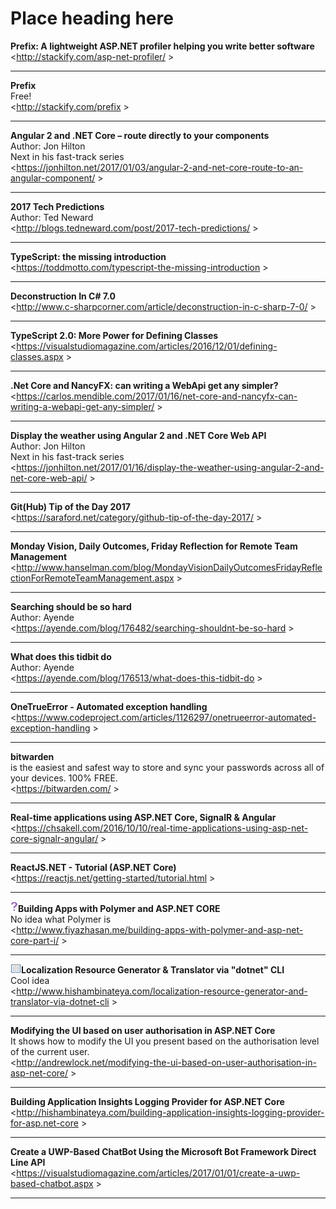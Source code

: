 # Place heading here
__Prefix: A lightweight ASP.NET profiler helping you write better software__  
<<http://stackify.com/asp-net-profiler/> >  
***
__Prefix__  
Free!  
<<http://stackify.com/prefix> >  
***
__Angular 2 and .NET Core – route directly to your components__  
Author: Jon Hilton  
Next in his fast-track series  
<<https://jonhilton.net/2017/01/03/angular-2-and-net-core-route-to-an-angular-component/> >  
***
__2017 Tech Predictions__  
Author: Ted Neward  
<<http://blogs.tedneward.com/post/2017-tech-predictions/> >  
***
__TypeScript: the missing introduction__  
<<https://toddmotto.com/typescript-the-missing-introduction> >  
***
__Deconstruction In C# 7.0__  
<<http://www.c-sharpcorner.com/article/deconstruction-in-c-sharp-7-0/> >  
***
__TypeScript 2.0: More Power for Defining Classes__  
<<https://visualstudiomagazine.com/articles/2016/12/01/defining-classes.aspx> >  
***
__.Net Core and NancyFX: can writing a WebApi get any simpler?__  
<<https://carlos.mendible.com/2017/01/16/net-core-and-nancyfx-can-writing-a-webapi-get-any-simpler/> >  
***
__Display the weather using Angular 2 and .NET Core Web API__  
Author: Jon Hilton  
Next in his fast-track series  
<<https://jonhilton.net/2017/01/16/display-the-weather-using-angular-2-and-net-core-web-api/> >  
***
__Git(Hub) Tip of the Day 2017__  
<<https://saraford.net/category/github-tip-of-the-day-2017/> >  
***
__Monday Vision, Daily Outcomes, Friday Reflection for Remote Team Management__  
<<http://www.hanselman.com/blog/MondayVisionDailyOutcomesFridayReflectionForRemoteTeamManagement.aspx> >  
***
__Searching should be so hard__  
Author:  Ayende  
<<https://ayende.com/blog/176482/searching-shouldnt-be-so-hard> >  
***
__What does this tidbit do__  
Author: Ayende  
<<https://ayende.com/blog/176513/what-does-this-tidbit-do> >  
***
__OneTrueError - Automated exception handling__  
<<https://www.codeproject.com/articles/1126297/onetrueerror-automated-exception-handling> >  
***
__bitwarden__  
is the easiest and safest way to store and sync your passwords across all of your devices. 100% FREE.  
<<https://bitwarden.com/> >  
***
__Real-time applications using ASP.NET Core, SignalR & Angular__  
<<https://chsakell.com/2016/10/10/real-time-applications-using-asp-net-core-signalr-angular/> >  
***
__ReactJS.NET - Tutorial (ASP.NET Core)__  
<<https://reactjs.net/getting-started/tutorial.html> >  
***
__![tag](./tags/question.png)Building Apps with Polymer and ASP.NET CORE__  
No idea what Polymer is  
<<http://www.fiyazhasan.me/building-apps-with-polymer-and-asp-net-core-part-i/> >  
***
__![tag](./tags/read.png)Localization Resource Generator & Translator via "dotnet" CLI__  
Cool idea  
<<http://www.hishambinateya.com/localization-resource-generator-and-translator-via-dotnet-cli> >  
***
__Modifying the UI based on user authorisation in ASP.NET Core__  
It shows how to modify the UI you present based on the authorisation level of the current user.  
<<http://andrewlock.net/modifying-the-ui-based-on-user-authorisation-in-asp-net-core/> >  
***
__Building Application Insights Logging Provider for ASP.NET Core__  
<<http://hishambinateya.com/building-application-insights-logging-provider-for-asp.net-core> >  
***
__Create a UWP-Based ChatBot Using the Microsoft Bot Framework Direct Line API__  
<<https://visualstudiomagazine.com/articles/2017/01/01/create-a-uwp-based-chatbot.aspx> >  
***
